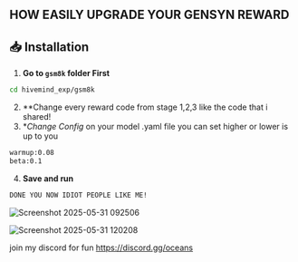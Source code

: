 ## HOW EASILY UPGRADE YOUR GENSYN REWARD

## 📥 Installation

1. **Go to `gsm8k` folder First**
```bash
cd hivemind_exp/gsm8k
```
2. **Change every reward code from stage 1,2,3 like the code that i shared!
3. **Change Config* on your model .yaml file  you can set higher or lower is up to you
```bash
warmup:0.08
beta:0.1
```
4. **Save and run**
```bash
DONE YOU NOW IDIOT PEOPLE LIKE ME!
```
![Screenshot 2025-05-31 092506](https://github.com/user-attachments/assets/f8f5b8e6-36e9-4c7e-8ea2-e3a7d676a647)

![Screenshot 2025-05-31 120208](https://github.com/user-attachments/assets/2ef09556-7d3b-43d0-92dc-51e29e1b0cbc)

join my discord for fun https://discord.gg/oceans
